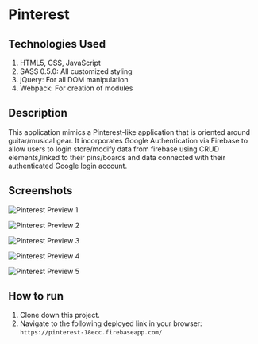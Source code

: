 # Pinterest

## Technologies Used
1. HTML5, CSS, JavaScript
2. SASS 0.5.0: All customized styling
3. jQuery: For all DOM manipulation 
4. Webpack: For creation of modules

## Description
This application mimics a Pinterest-like application that is oriented around guitar/musical gear. It incorporates Google Authentication via Firebase to allow users to login store/modify data from firebase using CRUD elements,linked to their pins/boards and data connected with their authenticated Google login account.

## Screenshots

![Pinterest Preview 1]()

![Pinterest Preview 2]()

![Pinterest Preview 3]()

![Pinterest Preview 4]()

![Pinterest Preview 5]()

## How to run
1. Clone down this project.
2. Navigate to the following deployed link in your browser: `https://pinterest-18ecc.firebaseapp.com/`

